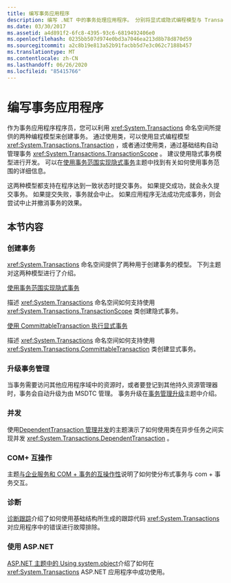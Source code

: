 ```yaml
---
title: 编写事务应用程序
description: 编写 .NET 中的事务处理应用程序。 分别将显式或隐式编程模型与 Transaction 类或 TransactionScope 类一起使用。
ms.date: 03/30/2017
ms.assetid: a4d891f2-6fc8-4395-93c6-6819492406e0
ms.openlocfilehash: 0235bb507d974e0bd3a7046ea213d8b78d870d59
ms.sourcegitcommit: a2c8b19e813a52b91facbb5d7e3c062c7188b457
ms.translationtype: MT
ms.contentlocale: zh-CN
ms.lasthandoff: 06/26/2020
ms.locfileid: "85415766"
---
```

# <a name="writing-a-transactional-application"></a>编写事务应用程序
作为事务应用程序程序员，您可以利用 <xref:System.Transactions> 命名空间所提供的两种编程模型来创建事务。 通过使用类，可以使用显式编程模型 <xref:System.Transactions.Transaction> ，或者通过使用类，通过基础结构自动管理事务 <xref:System.Transactions.TransactionScope> 。 建议使用隐式事务模型进行开发。 可以在[使用事务范围实现隐式事务](implementing-an-implicit-transaction-using-transaction-scope.md)主题中找到有关如何使用事务范围的详细信息。  
  
 这两种模型都支持在程序达到一致状态时提交事务。 如果提交成功，就会永久提交事务。 如果提交失败，事务就会中止。 如果应用程序无法成功完成事务，则会尝试中止并撤消事务的效果。  
  
## <a name="in-this-section"></a>本节内容  
  
### <a name="creating-a-transaction"></a>创建事务  
 <xref:System.Transactions> 命名空间提供了两种用于创建事务的模型。 下列主题对这两种模型进行了介绍。  
  
 [使用事务范围实现隐式事务](implementing-an-implicit-transaction-using-transaction-scope.md)  
  
 描述 <xref:System.Transactions> 命名空间如何支持使用 <xref:System.Transactions.TransactionScope> 类创建隐式事务。  
  
 [使用 CommittableTransaction 执行显式事务](implementing-an-explicit-transaction-using-committabletransaction.md)  
  
 描述 <xref:System.Transactions> 命名空间如何支持使用 <xref:System.Transactions.CommittableTransaction> 类创建显式事务。  
  
### <a name="escalating-transaction-management"></a>升级事务管理  
 当事务需要访问其他应用程序域中的资源时，或者要登记到其他持久资源管理器时，事务会自动升级为由 MSDTC 管理。 事务升级在[事务管理升级](transaction-management-escalation.md)主题中介绍。  
  
### <a name="concurrency"></a>并发  
 使用[DependentTransaction 管理并发](managing-concurrency-with-dependenttransaction.md)的主题演示了如何使用类在异步任务之间实现并发 <xref:System.Transactions.DependentTransaction> 。  
  
### <a name="com-interop"></a>COM+ 互操作  
 主题[与企业服务和 COM + 事务的互操作性](interoperability-with-enterprise-services-and-com-transactions.md)说明了如何使分布式事务与 com + 事务交互。  
  
### <a name="diagnostics"></a>诊断  
 [诊断跟踪](diagnostic-traces.md)介绍了如何使用基础结构所生成的跟踪代码 <xref:System.Transactions> 对应用程序中的错误进行故障排除。  
  
### <a name="working-within-aspnet"></a>使用 ASP.NET  
 [ASP.NET 主题中的 Using system.object](using-system-transactions-in-aspnet.md)介绍了如何在 <xref:System.Transactions> ASP.NET 应用程序中成功使用。
